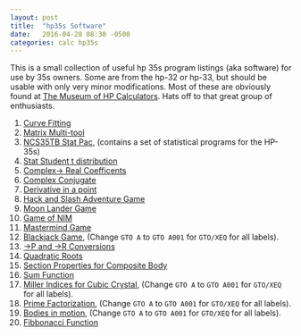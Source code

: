 ```yaml
---
layout: post
title:  "hp35s Software"
date:   2016-04-28 08:30 -0500
categories: calc hp35s
---
```

This is a small collection of useful hp 35s program listings (aka software) for use by 35s owners.  Some are from the hp-32 or hp-33, but should be usable with only very minor modifications.  Most of these are obviously found at [The Museum of HP Calculators](http://www.hpmuseum.org/).  Hats off to that great group of enthusiasts.

1.  [Curve Fitting](http://www.stefanv.com/calculators/hp35s_curve_fitting.html)
2.  [Matrix Multi-tool](http://www.stefanv.com/calculators/hp35s_matrix_multitool.html)
3.  [NCS35TB Stat Pac](http://www.namirshammas.com/NCSStatPac/NCSSTATPAC.htm), (contains a set of statistical programs for the HP-35s)
4.  [Stat Student t distribution](http://www.hpmuseum.org/forum/post-44542.html#pid44542)
5.  [Complex-> Real Coefficents](http://www.hpmuseum.org/cgi-sys/cgiwrap/hpmuseum/archv018.cgi?read=140944)
6.  [Complex Conjugate](http://www.hpmuseum.org/cgi-sys/cgiwrap/hpmuseum/archv017.cgi?read=121176)
7.  [Derivative in a point](http://www.hpmuseum.org/software/35derivp.htm)
8.  [Hack and Slash Adventure Game](http://www.hpmuseum.org/software/35hacksl.htm)
9.  [Moon Lander Game](http://www.hpmuseum.org/software/35moonla.htm)
10. [Game of NIM](http://www.hpmuseum.org/software/35nim.htm)
11. [Mastermind Game](http://www.hpmuseum.org/software/35cowbul.htm)
12. [Blackjack Game](http://www.hpmuseum.org/software/32blkjck.htm), (Change `GTO A` to `GTO A001` for `GTO/XEQ` for all labels).
12. [->P and ->R Conversions](http://www.hpmuseum.org/software/35polrec.htm)
13. [Quadratic Roots](http://www.hpmuseum.org/software/35quadrt.htm)
14. [Section Properties for Composite Body](http://www.hpmuseum.org/software/35seprop.htm)
15. [Sum Function](http://www.hpmuseum.org/software/35sumfun.htm)
16. [Miller Indices for Cubic Crystal](http://www.hpmuseum.org/software/33miller.htm), (Change `GTO A` to `GTO A001` for `GTO/XEQ` for all labels).
17. [Prime Factorization](http://www.hpmuseum.org/software/33prifac.htm), (Change `GTO A` to `GTO A001` for `GTO/XEQ` for all labels).
18. [Bodies in motion](http://www.hpmuseum.org/software/33smotn.htm), (Change `GTO A` to `GTO A001` for `GTO/XEQ` for all labels).
19. [Fibbonacci Function](http://www.hpmuseum.org/software/34fibon.htm)